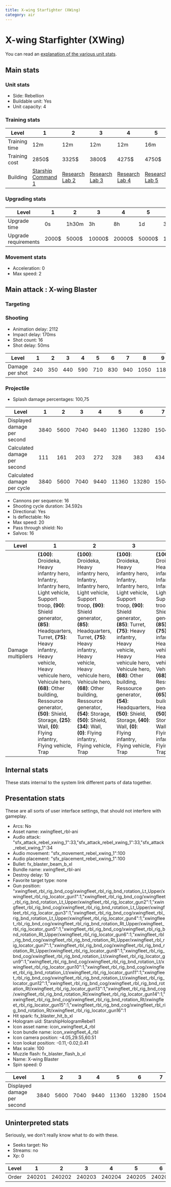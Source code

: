```yaml
---
title: X-wing Starfighter (XWing)
category: air
---
```


# X-wing Starfighter (XWing)

You can read an [explanation  of the various unit stats](unitexplained.md).

## Main stats

### Unit stats

  * Side: Rebellion
  * Buildable unit: Yes
  * Unit capacity: 4

### Training stats

|Level        |1                                           |2                                     |3                                     |4                                     |5                                     |6                                     |7                                     |8                                     |9                                     |10                                     |
|-------------|--------------------------------------------|--------------------------------------|--------------------------------------|--------------------------------------|--------------------------------------|--------------------------------------|--------------------------------------|--------------------------------------|--------------------------------------|---------------------------------------|
|Training time|12m                                         |12m                                   |12m                                   |12m                                   |16m                                   |16m                                   |20m                                   |20m                                   |24m                                   |28m                                    |
|Training cost|2850$                                       |3325$                                 |3800$                                 |4275$                                 |4750$                                 |5225$                                 |5700$                                 |6175$                                 |6650$                                 |7125$                                  |
|Building     |[Starship Command 1](rebelFleetCommand.html)|[Research Lab 2](rebelOffenseLab.html)|[Research Lab 3](rebelOffenseLab.html)|[Research Lab 4](rebelOffenseLab.html)|[Research Lab 5](rebelOffenseLab.html)|[Research Lab 6](rebelOffenseLab.html)|[Research Lab 7](rebelOffenseLab.html)|[Research Lab 8](rebelOffenseLab.html)|[Research Lab 9](rebelOffenseLab.html)|[Research Lab 10](rebelOffenseLab.html)|


### Upgrading stats

|Level               |1    |2    |3     |4     |5     |6      |7      |8      |9       |10      |
|--------------------|-----|-----|------|------|------|-------|-------|-------|--------|--------|
|Upgrade time        |0s   |1h30m|3h    |8h    |1d    |3d     |5d     |1w     |1w3d    |2w      |
|Upgrade requirements|2000$|5000$|10000$|20000$|50000$|135000$|225000$|450000$|1500000$|2500000$|


### Movement stats

  * Acceleration: 0
  * Max speed: 2

## Main attack : X-wing Blaster

### Targeting


### Shooting

  * Animation delay: 2112
  * Impact delay: 170ms
  * Shot count: 16
  * Shot delay: 50ms

|Level          |1  |2  |3  |4  |5  |6  |7  |8   |9   |10  |
|---------------|---|---|---|---|---|---|---|----|----|----|
|Damage per shot|240|350|440|590|710|830|940|1050|1180|1290|


### Projectile

  * Splash damage percentages: 100,75

|Level                       |1   |2   |3   |4   |5    |6    |7    |8    |9    |10   |
|----------------------------|----|----|----|----|-----|-----|-----|-----|-----|-----|
|Displayed damage per second |3840|5600|7040|9440|11360|13280|15040|16800|18880|20640|
|Calculated damage per second|111 |161 |203 |272 |328  |383  |434  |485  |545  |596  |
|Calculated damage per cycle |3840|5600|7040|9440|11360|13280|15040|16800|18880|20640|


  * Cannons per sequence: 16
  * Shooting cycle duration: 34.592s
  * Directional: Yes
  * Is deflectable: No
  * Max speed: 20
  * Pass through shield: No
  * Salvos: 16

|Level             |1                                                                                                                                                                                                                                                                                                                                                                                 |2                                                                                                                                                                                                                                                                                                                                                                                           |3                                                                                                                                                                                                                                                                                                                                                                                           |4                                                                                                                                                                                                                                                                                                                                                                                                     |5                                                                                                                                                                                                                                                                                                                                                                                                     |6                                                                                                                                                                                                                                                                                                                                                                                                     |7                                                                                                                                                                                                                                                                                                                                                                                                     |8                                                                                                                                                                                                                                                                                                                                                                                                     |9                                                                                                                                                                                                                                                                                                                                                                                                     |10                                                                                                                                                                                                                                                                                                                                                                                          |
|------------------|----------------------------------------------------------------------------------------------------------------------------------------------------------------------------------------------------------------------------------------------------------------------------------------------------------------------------------------------------------------------------------|--------------------------------------------------------------------------------------------------------------------------------------------------------------------------------------------------------------------------------------------------------------------------------------------------------------------------------------------------------------------------------------------|--------------------------------------------------------------------------------------------------------------------------------------------------------------------------------------------------------------------------------------------------------------------------------------------------------------------------------------------------------------------------------------------|------------------------------------------------------------------------------------------------------------------------------------------------------------------------------------------------------------------------------------------------------------------------------------------------------------------------------------------------------------------------------------------------------|------------------------------------------------------------------------------------------------------------------------------------------------------------------------------------------------------------------------------------------------------------------------------------------------------------------------------------------------------------------------------------------------------|------------------------------------------------------------------------------------------------------------------------------------------------------------------------------------------------------------------------------------------------------------------------------------------------------------------------------------------------------------------------------------------------------|------------------------------------------------------------------------------------------------------------------------------------------------------------------------------------------------------------------------------------------------------------------------------------------------------------------------------------------------------------------------------------------------------|------------------------------------------------------------------------------------------------------------------------------------------------------------------------------------------------------------------------------------------------------------------------------------------------------------------------------------------------------------------------------------------------------|------------------------------------------------------------------------------------------------------------------------------------------------------------------------------------------------------------------------------------------------------------------------------------------------------------------------------------------------------------------------------------------------------|--------------------------------------------------------------------------------------------------------------------------------------------------------------------------------------------------------------------------------------------------------------------------------------------------------------------------------------------------------------------------------------------|
|Damage multipliers|**(100)**: Droideka, Heavy infantry hero, Infantry, Infantry hero, Light vehicle, Support troop, **(90)**: Shield generator, **(85)**: Headquarters, Turret, **(75)**: Heavy infantry, Heavy vehicle, Heavy vehicule hero, Vehicule hero, **(68)**: Other building, Ressource generator, **(50)**: Shield, Storage, **(25)**: Wall, **(0)**: Flying infantry, Flying vehicle, Trap|**(100)**: Droideka, Heavy infantry hero, Infantry, Infantry hero, Light vehicle, Support troop, **(90)**: Shield generator, **(85)**: Headquarters, Turret, **(75)**: Heavy infantry, Heavy vehicle, Heavy vehicule hero, Vehicule hero, **(68)**: Other building, Ressource generator, **(54)**: Storage, **(50)**: Shield, **(34)**: Wall, **(0)**: Flying infantry, Flying vehicle, Trap|**(100)**: Droideka, Heavy infantry hero, Infantry, Infantry hero, Light vehicle, Support troop, **(90)**: Shield generator, **(85)**: Turret, **(75)**: Heavy infantry, Heavy vehicle, Heavy vehicule hero, Vehicule hero, **(68)**: Other building, Ressource generator, **(54)**: Headquarters, **(50)**: Shield, Storage, **(40)**: Wall, **(0)**: Flying infantry, Flying vehicle, Trap|**(100)**: Droideka, Heavy infantry hero, Infantry, Infantry hero, Light vehicle, Support troop, **(90)**: Shield generator, **(85)**: Turret, **(75)**: Heavy infantry, Heavy vehicle, Heavy vehicule hero, Vehicule hero, **(68)**: Ressource generator, **(65)**: Other building, **(54)**: Headquarters, **(50)**: Shield, Storage, **(40)**: Wall, **(0)**: Flying infantry, Flying vehicle, Trap|**(100)**: Droideka, Heavy infantry hero, Infantry, Infantry hero, Light vehicle, Support troop, **(90)**: Shield generator, **(85)**: Turret, **(75)**: Heavy infantry, Heavy vehicle, Heavy vehicule hero, Vehicule hero, **(68)**: Ressource generator, **(65)**: Other building, **(54)**: Headquarters, **(50)**: Shield, Storage, **(42)**: Wall, **(0)**: Flying infantry, Flying vehicle, Trap|**(100)**: Droideka, Heavy infantry hero, Infantry, Infantry hero, Light vehicle, Support troop, **(90)**: Shield generator, **(85)**: Turret, **(75)**: Heavy infantry, Heavy vehicle, Heavy vehicule hero, Vehicule hero, **(68)**: Ressource generator, **(65)**: Other building, **(54)**: Headquarters, **(50)**: Shield, Storage, **(43)**: Wall, **(0)**: Flying infantry, Flying vehicle, Trap|**(100)**: Droideka, Heavy infantry hero, Infantry, Infantry hero, Light vehicle, Support troop, **(90)**: Shield generator, **(85)**: Turret, **(75)**: Heavy infantry, Heavy vehicle, Heavy vehicule hero, Vehicule hero, **(68)**: Ressource generator, **(65)**: Other building, **(50)**: Shield, Storage, **(47)**: Headquarters, **(44)**: Wall, **(0)**: Flying infantry, Flying vehicle, Trap|**(100)**: Droideka, Heavy infantry hero, Infantry, Infantry hero, Light vehicle, Support troop, **(90)**: Shield generator, **(85)**: Turret, **(75)**: Heavy infantry, Heavy vehicle, Heavy vehicule hero, Vehicule hero, **(68)**: Ressource generator, **(66)**: Other building, **(50)**: Shield, Storage, **(45)**: Wall, **(44)**: Headquarters, **(0)**: Flying infantry, Flying vehicle, Trap|**(100)**: Droideka, Heavy infantry hero, Infantry, Infantry hero, Light vehicle, Support troop, **(90)**: Shield generator, **(85)**: Turret, **(75)**: Heavy infantry, Heavy vehicle, Heavy vehicule hero, Vehicule hero, **(68)**: Ressource generator, **(66)**: Other building, **(50)**: Shield, Storage, **(45)**: Wall, **(36)**: Headquarters, **(0)**: Flying infantry, Flying vehicle, Trap|**(100)**: Droideka, Heavy infantry hero, Infantry, Infantry hero, Light vehicle, Support troop, **(90)**: Shield generator, **(85)**: Turret, **(75)**: Heavy infantry, Heavy vehicle, Heavy vehicule hero, Vehicule hero, **(68)**: Other building, Ressource generator, **(50)**: Shield, Storage, **(46)**: Wall, **(33)**: Headquarters, **(0)**: Flying infantry, Flying vehicle, Trap|


## Internal stats

These stats internal to the system link different parts of data together.


## Presentation stats

These are all sorts of user interface settings, that should not interfere with gameplay.

  * Arcs: No
  * Asset name: xwingfleet_rbl-ani
  * Audio attack: "sfx_attack_rebel_xwing_1":33,"sfx_attack_rebel_xwing_1":33,"sfx_attack_rebel_xwing_1":34
  * Audio movement: "sfx_movement_rebel_xwing_1":100
  * Audio placement: "sfx_placement_rebel_xwing_1":100
  * Bullet: fx_blaster_beam_b_xl
  * Bundle name: xwingfleet_rbl-ani
  * Destroy delay: 10
  * Favorite target type: none
  * Gun position: "xwingfleet_rbl_rig_bnd_cog/xwingfleet_rbl_rig_bnd_rotation_Lt_Upper/xwingfleet_rbl_rig_locator_gun1":1,"xwingfleet_rbl_rig_bnd_cog/xwingfleet_rbl_rig_bnd_rotation_Lt_Upper/xwingfleet_rbl_rig_locator_gun2":1,"xwingfleet_rbl_rig_bnd_cog/xwingfleet_rbl_rig_bnd_rotation_Lt_Upper/xwingfleet_rbl_rig_locator_gun3":1,"xwingfleet_rbl_rig_bnd_cog/xwingfleet_rbl_rig_bnd_rotation_Lt_Upper/xwingfleet_rbl_rig_locator_gun4":1,"xwingfleet_rbl_rig_bnd_cog/xwingfleet_rbl_rig_bnd_rotation_Rt_Upper/xwingfleet_rbl_rig_locator_gun5":1,"xwingfleet_rbl_rig_bnd_cog/xwingfleet_rbl_rig_bnd_rotation_Rt_Upper/xwingfleet_rbl_rig_locator_gun6":1,"xwingfleet_rbl_rig_bnd_cog/xwingfleet_rbl_rig_bnd_rotation_Rt_Upper/xwingfleet_rbl_rig_locator_gun7":1,"xwingfleet_rbl_rig_bnd_cog/xwingfleet_rbl_rig_bnd_rotation_Rt_Upper/xwingfleet_rbl_rig_locator_gun8":1,"xwingfleet_rbl_rig_bnd_cog/xwingfleet_rbl_rig_bnd_rotation_Lt/xwingfleet_rbl_rig_locator_gun9":1,"xwingfleet_rbl_rig_bnd_cog/xwingfleet_rbl_rig_bnd_rotation_Lt/xwingfleet_rbl_rig_locator_gun10":1,"xwingfleet_rbl_rig_bnd_cog/xwingfleet_rbl_rig_bnd_rotation_Lt/xwingfleet_rbl_rig_locator_gun11":1,"xwingfleet_rbl_rig_bnd_cog/xwingfleet_rbl_rig_bnd_rotation_Lt/xwingfleet_rbl_rig_locator_gun12":1,"xwingfleet_rbl_rig_bnd_cog/xwingfleet_rbl_rig_bnd_rotation_Rt/xwingfleet_rbl_rig_locator_gun13":1,"xwingfleet_rbl_rig_bnd_cog/xwingfleet_rbl_rig_bnd_rotation_Rt/xwingfleet_rbl_rig_locator_gun14":1,"xwingfleet_rbl_rig_bnd_cog/xwingfleet_rbl_rig_bnd_rotation_Rt/xwingfleet_rbl_rig_locator_gun15":1,"xwingfleet_rbl_rig_bnd_cog/xwingfleet_rbl_rig_bnd_rotation_Rt/xwingfleet_rbl_rig_locator_gun16":1
  * Hit spark: fx_blaster_hit_b_xl
  * Hologram uid: StarshipHologramRebel1
  * Icon asset name: icon_xwingfleet_4_rbl
  * Icon bundle name: icon_xwingfleet_4_rbl
  * Icon camera position: -4.05,29.55,60.51
  * Icon lookat position: -0.11,-0.02,0.41
  * Max scale: 100
  * Muzzle flash: fx_blaster_flash_b_xl
  * Name: X-wing Blaster
  * Spin speed: 0

|Level                      |1   |2   |3   |4   |5    |6    |7    |8    |9    |10   |
|---------------------------|----|----|----|----|-----|-----|-----|-----|-----|-----|
|Displayed damage per second|3840|5600|7040|9440|11360|13280|15040|16800|18880|20640|


## Uninterpreted stats

Seriously, we don't really know what to do with these.

  * Seeks target: No
  * Streams: no
  * Xp: 0

|Level|1     |2     |3     |4     |5     |6     |7     |8     |9     |10    |
|-----|------|------|------|------|------|------|------|------|------|------|
|Order|240201|240202|240203|240204|240205|240206|240207|240208|240209|240210|


